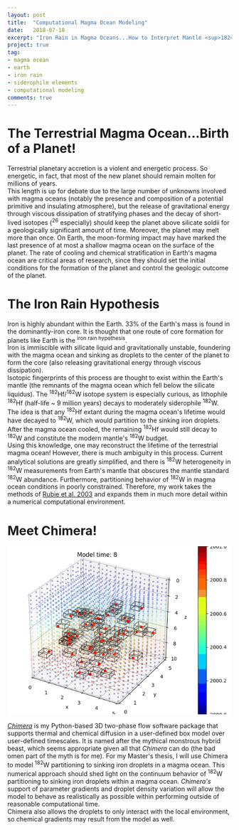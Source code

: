 ```yaml
---
layout: post
title:  "Computational Magma Ocean Modeling"
date:   2018-07-18
excerpt: "Iron Rain in Magma Oceans...How to Interpret Mantle <sup>182</sup>W Abundances?"
project: true
tag:
- magma ocean
- earth
- iron rain
- siderophile elements
- computational modeling
comments: true
---
```


# The Terrestrial Magma Ocean...Birth of a Planet!
Terrestrial planetary accretion is a violent and energetic process.  So energetic, in fact, that most of the new planet should remain molten for millions of years.  
This length is up for debate due to the large number of unknowns involved with magma oceans (notably the presence and composition of a potential primitive and insulating atmosphere), but 
the release of gravitational energy through viscous dissipation of stratifying phases and the decay of short-lived isotopes (<sup>26</sup> especially) should keep the planet above silicate soldii for 
a geologically significant amount of time.  Moreover, the planet may melt more than once.  On Earth, the moon-forming impact may have marked the last presence of at most a shallow magma ocean on 
the surface of the planet.  The rate of cooling and chemical stratification in Earth's magma ocean are critical areas of research, since they should set the initial conditions for the formation of the planet 
and control the geologic outcome of the planet.

# The Iron Rain Hypothesis
Iron is highly abundant within the Earth.  33% of the Earth's mass is found in the dominantly-iron core.  It is thought that one route of core formation for planets like Earth is the <sup>iron rain hypothesis</sup>.  
Iron is immiscible with silicate liquid and gravitationally unstable, foundering with the magma ocean and sinking as droplets to the center of the planet to form the core (also releasing gravitational energy through viscous dissipation).  
Isotopic fingerprints of this process are thought to exist within the Earth's mantle (the remnants of the magma ocean which fell below the silicate liquidus).  The <sup>182</sup>Hf/<sup>182</sup>W isotope system is especially curious, 
as lithophile <sup>182</sup>Hf (half-life ~ 9 million years) decays to moderately siderophile <sup>182</sup>W.  The idea is that any <sup>182</sup>Hf extant during the magma ocean's lifetime would have decayed to 
<sup>182</sup>W, which would partition to the sinking iron droplets.  After the magma ocean cooled, the remaining <sup>182</sup>Hf would still decay to <sup>182</sup>W and constitute the modern mantle's <sup>182</sup>W budget.  
Using this knowledge, one may reconstruct the lifetime of the terrestrial magma ocean!  However, there is much ambiguity in this process.  Current analytical solutions are greatly simplified, and there is <sup>182</sup>W heterogeneity in 
<sup>182</sup>W measurements from Earth's mantle that obscures the mantle standard <sup>182</sup>W abundance.  Furthermore, partitioning behavior of <sup>182</sup>W in magma ocean conditions in poorly constrained.  Therefore, my work takes 
the methods of [Rubie et al. 2003](https://www.sciencedirect.com/science/article/pii/S0012821X02010440) and expands them in much more detail within a numerical computational environment.

# Meet Chimera!

![Iron Droplets Descending & Interacting as Modeled by _Chimera_](/assets/img/posts/plot_cell_therm.gif "Iron Droplets Descending & Interacting as Modeled by Chimera")

_[Chimera](https://github.com/ScottHull/Chimera/tree/develop/Chimera)_ is my Python-based 3D two-phase flow software package that supports thermal and chemical diffusion in a user-defined box model over user-defined 
timescales.  It is named after the mythical monstrous hybrid beast, which seems appropriate given all that <i>Chimera</i> can do (the bad omen part of the myth is for me).  For my Master's thesis, I will use Chimera 
to model <sup>182</sup>W partitioning to sinking iron droplets in a magma ocean.  This numerical approach should shed light on the continuum behavior of <sup>182</sup>W partitioning to sinking iron droplets within 
a magma ocean.  <i>Chimera's</i> support of parameter gradients and droplet density variation will allow the model to behave as realistically as possible within performing outside of reasonable computational time.  
Chimera also allows the droplets to only interact with the local environment, so chemical gradients may result from the model as well.

